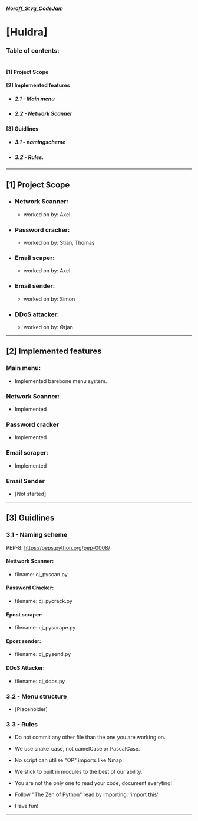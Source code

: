 ##### Noroff_Stvg_CodeJam

# [Huldra]

### Table of contents:
#
#### [1] Project Scope


#### [2] Implemented features
* ##### 2.1 - Main menu
* ##### 2.2 - Network Scanner

#### [3] Guidlines
* ##### 3.1 - namingscheme
* ##### 3.2 - Rules.


___________________________________________________
## [1] Project Scope

* ### Network Scanner:
    *  worked on by: Axel

* ### Password cracker:
    *  worked on by: Stian, Thomas

* ### Email scaper:
    *  worked on by: Axel

* ### Email sender:
    *  worked on by: Simon

* ### DDoS attacker:
    * worked on by: Ørjan
    

____________________________________________________
## [2] Implemented features

### Main menu:
  *  Implemented barebone menu system.

### Network Scanner:
   * Implemented

### Password cracker
   * Implemented

### Email scraper:
  *  Implemented

### Email Sender
   * [Not started]



____________________________________________________
## [3] Guidlines
### 3.1 - Naming scheme
PEP-8: https://peps.python.org/pep-0008/

#### Nettwork Scanner:
* filname: cj_pyscan.py

#### Password Cracker: 
* filename: cj_pycrack.py

#### Epost scraper:
* filename: cj_pyscrape.py

#### Epost sender:
* filename: cj_pysend.py

#### DDoS Attacker:
* filename: cj_ddos.py

### 3.2 - Menu structure
* [Placeholder]

### 3.3 - Rules

* Do not commit any other file than the one you are working on.
* We use snake_case, not camelCase or PascalCase.
* No script can utilise "OP" imports like Nmap.
* We stick to built in modules to the best of our ability.
* You are not the only one to read your code, document everyting!
* Follow "The Zen of Python" read by importing:  'import this'

* Have fun!
____________________________________________________



